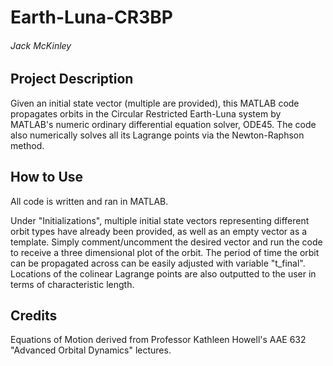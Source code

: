 # Earth-Luna-CR3BP
###### Jack McKinley

## Project Description
Given an initial state vector (multiple are provided), this MATLAB code propagates orbits in the Circular Restricted Earth-Luna system by MATLAB's numeric ordinary differential equation solver, ODE45. The code also numerically solves all its Lagrange points via the Newton-Raphson method. 

## How to Use
All code is written and ran in MATLAB.

Under "Initializations", multiple initial state vectors representing different orbit types have already been provided, as well as an empty vector as a template. Simply comment/uncomment the desired vector and run the code to receive a three dimensional plot of the orbit. The period of time the orbit can be propagated across can be easily adjusted with variable "t_final". Locations of the colinear Lagrange points are also outputted to the user in terms of characteristic length. 

## Credits
Equations of Motion derived from Professor Kathleen Howell's AAE 632 "Advanced Orbital Dynamics" lectures.
